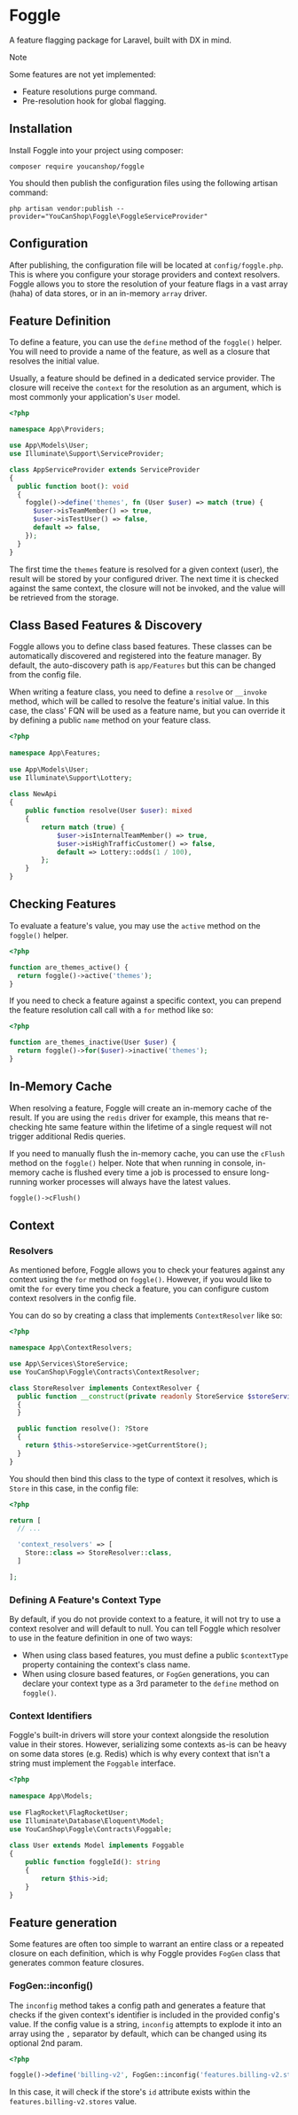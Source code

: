 # Foggle

A feature flagging package for Laravel, built with DX in mind.

> [!NOTE]
> Some features are not yet implemented:
>   - Feature resolutions purge command.
>   - Pre-resolution hook for global flagging.

## Installation

Install Foggle into your project using composer:

```shell
composer require youcanshop/foggle
```

You should then publish the configuration files using the following artisan command:

```shell
php artisan vendor:publish --provider="YouCanShop\Foggle\FoggleServiceProvider"
```

## Configuration

After publishing, the configuration file will be located at `config/foggle.php`. This is where you configure your storage providers and context resolvers.
Foggle allows you to store the resolution of your feature flags in a vast array (haha) of data stores, or in an in-memory `array` driver.

## Feature Definition

To define a feature, you can use the `define` method of the `foggle()` helper. You will need to provide a name of the feature, as well as a closure that resolves the initial value.

Usually, a feature should be defined in a dedicated service provider. The closure will receive the `context` for the resolution as an argument, which is most commonly your application's `User` model.

```php
<?php

namespace App\Providers;

use App\Models\User;
use Illuminate\Support\ServiceProvider;

class AppServiceProvider extends ServiceProvider
{
  public function boot(): void
  {
    foggle()->define('themes', fn (User $user) => match (true) {
      $user->isTeamMember() => true,
      $user->isTestUser() => false,
      default => false,
    });
  }
}
```
The first time the `themes` feature is resolved for a given context (user), the result will be stored by your configured driver. The next time it is checked against the same context, the closure will not be invoked, and the value will be retrieved from the storage.

## Class Based Features & Discovery

Foggle allows you to define class based features. These classes can be automatically discovered and registered into the feature manager. By default, the auto-discovery path is `app/Features` but this can be changed from the config file.

When writing a feature class, you need to define a `resolve` or `__invoke` method, which will be called to resolve the feature's initial value. In this case, the class' FQN will be used as a feature name, but you can override it by defining a public `name` method on your feature class.

```php
<?php
 
namespace App\Features;
 
use App\Models\User;
use Illuminate\Support\Lottery;
 
class NewApi
{
    public function resolve(User $user): mixed
    {
        return match (true) {
            $user->isInternalTeamMember() => true,
            $user->isHighTrafficCustomer() => false,
            default => Lottery::odds(1 / 100),
        };
    }
}
```

## Checking Features

To evaluate a feature's value, you may use the `active` method on the `foggle()` helper.

```php
<?php

function are_themes_active() {
  return foggle()->active('themes');
}
```

If you need to check a feature against a specific context, you can prepend the feature resolution call call with a `for` method like so:

```php
<?php

function are_themes_inactive(User $user) {
  return foggle()->for($user)->inactive('themes');
}
```


## In-Memory Cache

When resolving a feature, Foggle will create an in-memory cache of the result. If you are using the `redis` driver for example, this means that re-checking hte same feature within the lifetime of a single request will not trigger additional Redis queries. 

If you need to manually flush the in-memory cache, you can use the `cFlush` method on the `foggle()` helper.
Note that when running in console, in-memory cache is flushed every time a job is processed to ensure long-running worker processes will always have the latest values.

```php
foggle()->cFlush()
```

## Context

### Resolvers

As mentioned before, Foggle allows you to check your features against any context using the `for` method on `foggle()`. However, if you would like to omit the `for` every time you check a feature, you can configure custom context resolvers in the config file.

You can do so by creating a class that implements `ContextResolver` like so:

```php
<?php

namespace App\ContextResolvers;

use App\Services\StoreService;
use YouCanShop\Foggle\Contracts\ContextResolver;

class StoreResolver implements ContextResolver {
  public function __construct(private readonly StoreService $storeService)
  {
  }

  public function resolve(): ?Store
  {
    return $this->storeService->getCurrentStore();
  }
}
```

You should then bind this class to the type of context it resolves, which is `Store` in this case, in the config file:

```php
<?php

return [
  // ...

  'context_resolvers' => [
    Store::class => StoreResolver::class,
  ]

];
```

### Defining A Feature's Context Type

By default, if you do not provide context to a feature, it will not try to use a context resolver and will default to null. You can tell Foggle which resolver to use in the feature definition in one of two ways:
- When using class based features, you must define a public `$contextType` property containing the context's class name.
- When using closure based features, or `FogGen` generations, you can declare your context type as a 3rd parameter to the `define` method on `foggle()`.

### Context Identifiers

Foggle's built-in drivers will store your context alongside the resolution value in their stores. However, serializing some contexts as-is can be heavy on some data stores (e.g. Redis) which is why every context that isn't a string must implement the `Foggable` interface.

```php
<?php
 
namespace App\Models;
 
use FlagRocket\FlagRocketUser;
use Illuminate\Database\Eloquent\Model;
use YouCanShop\Foggle\Contracts\Foggable;
 
class User extends Model implements Foggable
{
    public function foggleId(): string
    {
        return $this->id;
    }
}
```

## Feature generation

Some features are often too simple to warrant an entire class or a repeated closure on each definition, which is why Foggle provides `FogGen` class that generates common feature closures.

### FogGen::inconfig()

The `inconfig` method takes a config path and generates a feature that checks if the given context's identifier is included in the provided config's value. If the config value is a string, `inconfig` attempts to explode it into an array using the `,` separator by default, which can be changed using its optional 2nd param.

```php
<?php

foggle()->define('billing-v2', FogGen::inconfig('features.billing-v2.stores', ','), Store::class);

```

In this case, it will check if the store's `id` attribute exists within the `features.billing-v2.stores` value.
